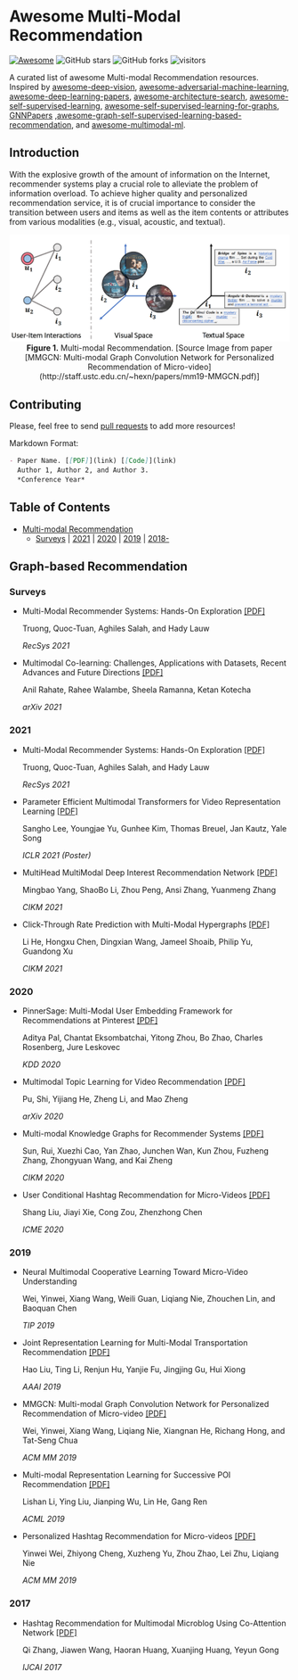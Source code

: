 # Awesome Multi-Modal Recommendation

 [![Awesome](https://awesome.re/badge.svg)](https://awesome.re) ![GitHub stars](https://img.shields.io/github/stars/juyongjiang/awesome-multi-modal-recommendation?color=yellow)  ![GitHub forks](https://img.shields.io/github/forks/juyongjiang/awesome-multi-modal-recommendation?color=green&label=Fork)  ![visitors](https://visitor-badge.glitch.me/badge?page_id=juyongjiang.awesome-multi-modal-recommendation)

A curated list of awesome Multi-modal Recommendation resources. Inspired by [awesome-deep-vision](https://github.com/kjw0612/awesome-deep-vision), [awesome-adversarial-machine-learning](https://github.com/yenchenlin/awesome-adversarial-machine-learning), [awesome-deep-learning-papers](https://github.com/terryum/awesome-deep-learning-papers), [awesome-architecture-search](https://github.com/markdtw/awesome-architecture-search), [awesome-self-supervised-learning](https://github.com/jason718/awesome-self-supervised-learning), [awesome-self-supervised-learning-for-graphs](https://github.com/SXKDZ/awesome-self-supervised-learning-for-graphs), [GNNPapers](https://github.com/juyongjiang/GNNPapers) ,[awesome-graph-self-supervised-learning-based-recommendation](https://github.com/juyongjiang/awesome-graph-self-supervised-learning-based-recommendation), and [awesome-multimodal-ml](https://github.com/pliang279/awesome-multimodal-ml).

## Introduction
With the explosive growth of the amount of information on the Internet, recommender systems play a crucial role to alleviate the problem of information overload. To achieve higher quality and personalized recommendation service, it is of crucial importance to consider the transition between users and items as well as the item contents or attributes from various modalities (e.g., visual, acoustic, and textual). 

<p align="center">
  <img src="multi-modal.png" alt="ANCE" width="600">
  <br>
  <b>Figure 1.</b> Multi-modal Recommendation. [Source Image from paper [MMGCN: Multi-modal Graph Convolution Network for Personalized Recommendation of Micro-video](http://staff.ustc.edu.cn/~hexn/papers/mm19-MMGCN.pdf)]
</p>

## Contributing

Please, feel free to send [pull requests](https://github.com/juyongjiang/awesome-graph-based-recommendation/pulls) to add more resources!

Markdown Format:

```markdown
- Paper Name. [[PDF]](link) [[Code]](link)
  Author 1, Author 2, and Author 3. 
  *Conference Year*
```

## Table of Contents

* [Multi-modal Recommendation](#papers)
  * [Surveys](#surveys) | [2021](#2021) | [2020](#2020) | [2019](#2019) | [2018-](#2018)

## Graph-based Recommendation

### Surveys
* Multi-Modal Recommender Systems: Hands-On Exploration [[PDF]](https://dl.acm.org/doi/10.1145/3460231.3473324)

  Truong, Quoc-Tuan, Aghiles Salah, and Hady Lauw

  *RecSys 2021*

* Multimodal Co-learning: Challenges, Applications with Datasets, Recent Advances and Future Directions [[PDF]](https://arxiv.org/abs/2107.13782)
  
  Anil Rahate, Rahee Walambe, Sheela Ramanna, Ketan Kotecha

  *arXiv 2021*

### 2021
* Multi-Modal Recommender Systems: Hands-On Exploration [[PDF]](https://dl.acm.org/doi/10.1145/3460231.3473324)

  Truong, Quoc-Tuan, Aghiles Salah, and Hady Lauw

  *RecSys 2021*

* Parameter Efficient Multimodal Transformers for Video Representation Learning [[PDF]](https://openreview.net/forum?id=6UdQLhqJyFD)
  
  Sangho Lee, Youngjae Yu, Gunhee Kim, Thomas Breuel, Jan Kautz, Yale Song

  *ICLR 2021 (Poster)*

* MultiHead MultiModal Deep Interest Recommendation Network [[PDF]](https://arxiv.org/abs/2110.10205)

  Mingbao Yang, ShaoBo Li, Zhou Peng, Ansi Zhang, Yuanmeng Zhang

  *CIKM 2021*

* Click-Through Rate Prediction with Multi-Modal Hypergraphs [[PDF]](https://arxiv.org/abs/2109.02398)

  Li He, Hongxu Chen, Dingxian Wang, Jameel Shoaib, Philip Yu, Guandong Xu

  *CIKM 2021*

### 2020
* PinnerSage: Multi-Modal User Embedding Framework for Recommendations at Pinterest [[PDF]](https://cs.stanford.edu/people/jure/pubs/pinnersage-kdd20.pdf)

  Aditya Pal, Chantat Eksombatchai, Yitong Zhou, Bo Zhao, Charles Rosenberg, Jure Leskovec

  *KDD 2020*

* Multimodal Topic Learning for Video Recommendation [[PDF]](https://arxiv.org/abs/2010.13373)

  Pu, Shi, Yijiang He, Zheng Li, and Mao Zheng

  *arXiv 2020*

* Multi-modal Knowledge Graphs for Recommender Systems [[PDF]](https://zheng-kai.com/paper/cikm_2020_sun.pdf)

  Sun, Rui, Xuezhi Cao, Yan Zhao, Junchen Wan, Kun Zhou, Fuzheng Zhang, Zhongyuan Wang, and Kai Zheng

  *CIKM 2020*

* User Conditional Hashtag Recommendation for Micro-Videos [[PDF]](https://ieeexplore.ieee.org/document/9102824)

  Shang Liu, Jiayi Xie, Cong Zou, Zhenzhong Chen

  *ICME 2020*


### 2019
* Neural Multimodal Cooperative Learning Toward Micro-Video Understanding

  Wei, Yinwei, Xiang Wang, Weili Guan, Liqiang Nie, Zhouchen Lin, and Baoquan Chen

  *TIP 2019*

* Joint Representation Learning for Multi-Modal Transportation Recommendation [[PDF]](https://ojs.aaai.org/index.php/AAAI/article/view/3894)

  Hao Liu, Ting Li, Renjun Hu, Yanjie Fu, Jingjing Gu, Hui Xiong

  *AAAI 2019*

* MMGCN: Multi-modal Graph Convolution Network for Personalized Recommendation of Micro-video [[PDF]](http://staff.ustc.edu.cn/~hexn/papers/mm19-MMGCN.pdf)

  Wei, Yinwei, Xiang Wang, Liqiang Nie, Xiangnan He, Richang Hong, and Tat-Seng Chua

  *ACM MM 2019*

* Multi-modal Representation Learning for Successive POI Recommendation [[PDF]](http://proceedings.mlr.press/v101/li19a.html)

  Lishan Li, Ying Liu, Jianping Wu, Lin He, Gang Ren

  *ACML 2019*

* Personalized Hashtag Recommendation for Micro-videos [[PDF]](https://arxiv.org/pdf/1908.09987.pdf)

  Yinwei Wei, Zhiyong Cheng, Xuzheng Yu, Zhou Zhao, Lei Zhu, Liqiang Nie

  *ACM MM 2019*

### 2017
* Hashtag Recommendation for Multimodal Microblog Using Co-Attention Network [[PDF]](https://www.ijcai.org/proceedings/2017/0478.pdf)

  Qi Zhang, Jiawen Wang, Haoran Huang, Xuanjing Huang, Yeyun Gong

  *IJCAI 2017*